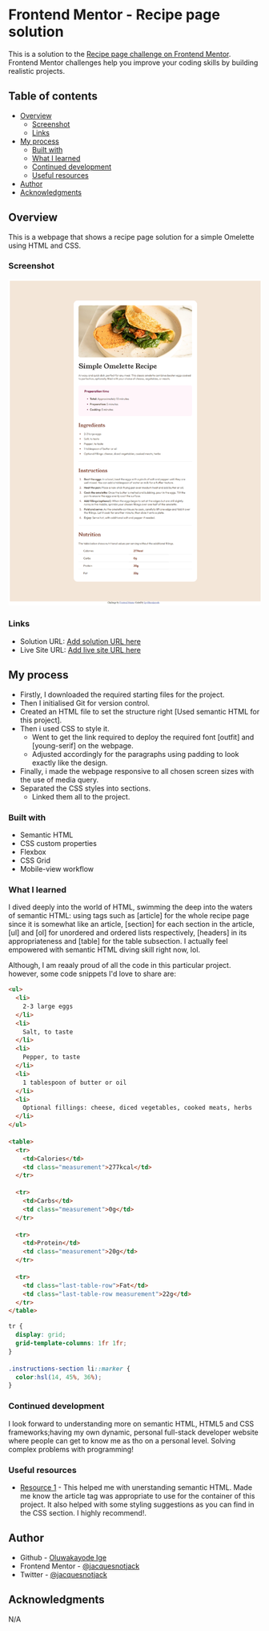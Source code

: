# Frontend Mentor - Recipe page solution

This is a solution to the [Recipe page challenge on Frontend Mentor](https://www.frontendmentor.io/challenges/recipe-page-KiTsR8QQKm). Frontend Mentor challenges help you improve your coding skills by building realistic projects. 

## Table of contents

- [Overview](#overview)
  - [Screenshot](#screenshot)
  - [Links](#links)
- [My process](#my-process)
  - [Built with](#built-with)
  - [What I learned](#what-i-learned)
  - [Continued development](#continued-development)
  - [Useful resources](#useful-resources)
- [Author](#author)
- [Acknowledgments](#acknowledgments)

## Overview
This is a webpage that shows a recipe page solution for a simple Omelette using HTML and CSS.

### Screenshot

![](./screenshots/desktop-version.png)

### Links

- Solution URL: [Add solution URL here](https://github.com/Jesuis-Jacques/recipe-page.git)
- Live Site URL: [Add live site URL here](https://jesuis-jacques.github.io/recipe-page/)

## My process
- Firstly, I downloaded the required starting files for the project.
- Then I initialised Git for version control.
- Created an HTML file to set the structure right [Used semantic HTML for this project].
- Then i used CSS to style it.
  - Went to get the link required to deploy the required font [outfit] and [young-serif] on the webpage.
  - Adjusted accordingly for the paragraphs using padding to look exactly like the design.
- Finally, i made the webpage responsive to all chosen screen sizes with the use of media query.
- Separated the CSS styles into sections.
  - Linked them all to the project.


### Built with

- Semantic HTML
- CSS custom properties
- Flexbox
- CSS Grid
- Mobile-view workflow

### What I learned

I dived deeply into the world of HTML, swimming the deep into the waters of semantic HTML: using tags such as [article] for the whole recipe page since it is somewhat like an article, [section] for each section in the article, [ul] and [ol] for unordered and ordered lists respectively, [headers] in its appropriateness and [table] for the table subsection. I actually feel empowered with semantic HTML diving skill right now, lol.

Although, I am reaaly proud of all the code in this particular project. however, some code snippets I'd love to share are:

```html
<ul>
  <li>
    2-3 large eggs
  </li>
  <li>
    Salt, to taste
  </li>
  <li>
    Pepper, to taste
  </li>
  <li>
    1 tablespoon of butter or oil
  </li>
  <li>
    Optional fillings: cheese, diced vegetables, cooked meats, herbs
  </li>
</ul>

<table>
  <tr>
    <td>Calories</td>
    <td class="measurement">277kcal</td>
  </tr>

  <tr>
    <td>Carbs</td>
    <td class="measurement">0g</td>
  </tr>

  <tr>
    <td>Protein</td>
    <td class="measurement">20g</td>
  </tr>

  <tr>
    <td class="last-table-row">Fat</td>
    <td class="last-table-row measurement">22g</td>
  </tr>
</table>
```

```css
tr {
  display: grid;
  grid-template-columns: 1fr 1fr;
}

.instructions-section li::marker {
  color:hsl(14, 45%, 36%);
}
```

### Continued development

I look forward to understanding more on semantic HTML, HTML5 and CSS frameworks;having my own dynamic, personal full-stack developer website where people can get to know me as tho on a personal level.
Solving complex problems with programming!

### Useful resources

- [Resource 1](https://www.w3schools.com/tags/default.asp) - This helped me with unerstanding semantic HTML. Made me know the article tag was appropriate to use for the container of this project. It also helped with some styling suggestions as you can find in the CSS section. I highly recommend!.

## Author

- Github - [Oluwakayode Ige](https://www.github.com/jacquesnotjack)
- Frontend Mentor - [@jacquesnotjack](https://www.frontendmentor.io/profile/jacquesnotjack)
- Twitter - [@jacquesnotjack](https://www.twitter.com/jacquesnotjack)

## Acknowledgments

N/A
